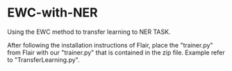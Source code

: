 # EWC-with-NER

Using the EWC method to transfer learning to NER TASK.

After following the installation instructions of Flair, place the "trainer.py" from Flair with our "trainer.py" that is contained in the zip file.
Example refer to "TransferLearning.py".
